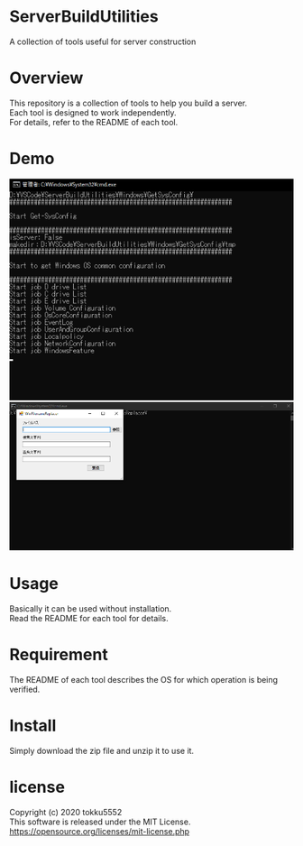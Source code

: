 # ServerBuildUtilities
A collection of tools useful for server construction

# Overview
This repository is a collection of tools to help you build a server.  
Each tool is designed to work independently.  
For details, refer to the README of each tool.

# Demo
![Screenshot showing ServerBuildUtilites for Get-SysConfig.ps1](docs/images/GetSysconfigwin.png "Demo Get-SysConfig.ps1")  
![Screenshot showing ServerBuildUtilites for WinFilenameReplacer.ps1](docs/images/WinFilenameReplacer.png "Demo WinFilenameReplacer.ps1")

# Usage
Basically it can be used without installation.  
Read the README for each tool for details.

# Requirement
The README of each tool describes the OS for which operation is being verified.  

# Install
Simply download the zip file and unzip it to use it.

# license
Copyright (c) 2020 tokku5552  
This software is released under the MIT License.  
https://opensource.org/licenses/mit-license.php

